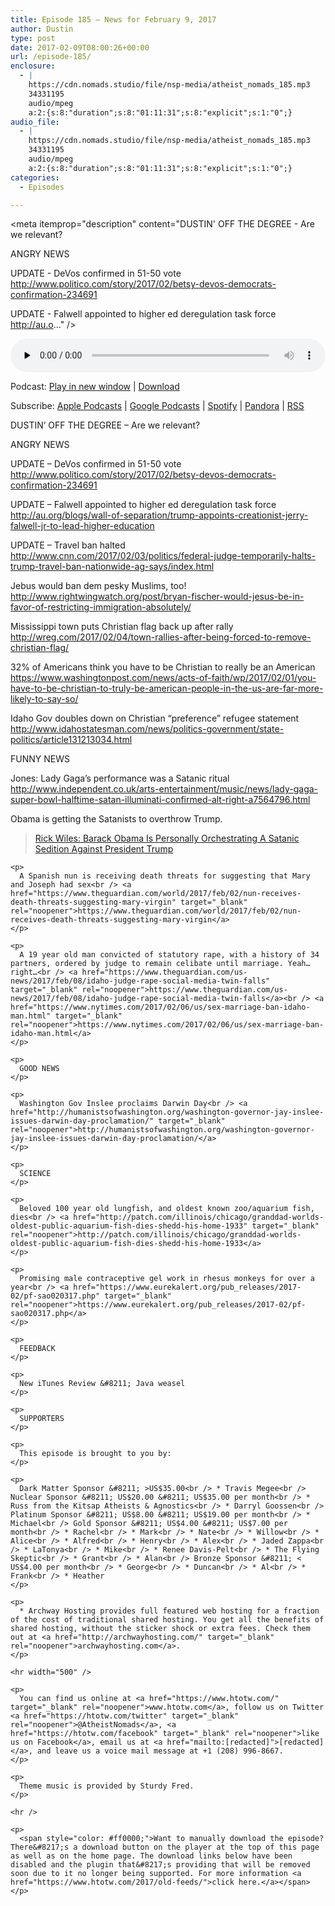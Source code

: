 ```yaml
---
title: ﻿Episode 185 – News for February 9, 2017
author: Dustin
type: post
date: 2017-02-09T08:00:26+00:00
url: /﻿episode-185/
enclosure:
  - |
    https://cdn.nomads.studio/file/nsp-media/atheist_nomads_185.mp3
    34331195
    audio/mpeg
    a:2:{s:8:"duration";s:8:"01:11:31";s:8:"explicit";s:1:"0";}
audio_file:
  - |
    https://cdn.nomads.studio/file/nsp-media/atheist_nomads_185.mp3
    34331195
    audio/mpeg
    a:2:{s:8:"duration";s:8:"01:11:31";s:8:"explicit";s:1:"0";}
categories:
  - Episodes

---
```

<div itemscope itemtype="http://schema.org/AudioObject">
  <meta itemprop="name" content="﻿Episode 185 &#8211; News for February 9, 2017" />
  
  <meta itemprop="uploadDate" content="2017-02-09T01:00:26-07:00" />
  
  <meta itemprop="encodingFormat" content="audio/mpeg" />
  
  <meta itemprop="duration" content="PT1H11M31S" />
  
  <meta itemprop="description" content="DUSTIN' OFF THE DEGREE - Are we relevant?

ANGRY NEWS

UPDATE - DeVos confirmed in 51-50 vote
http://www.politico.com/story/2017/02/betsy-devos-democrats-confirmation-234691

UPDATE - Falwell appointed to higher ed deregulation task force
http://au.o..." />
  
  <meta itemprop="contentUrl" content="https://dts.podtrac.com/redirect.mp3/cdn.nomads.studio/file/nsp-media/atheist_nomads_185.mp3" />
  
  <meta itemprop="contentSize" content="32.7" />
  </p> 
  
  <div class="powerpress_player" id="powerpress_player_8447">
    <audio class="wp-audio-shortcode" id="audio-1456-191" preload="none" style="width: 100%;" controls="controls"><source type="audio/mpeg" src="https://dts.podtrac.com/redirect.mp3/cdn.nomads.studio/file/nsp-media/atheist_nomads_185.mp3?_=191" /><a href="https://dts.podtrac.com/redirect.mp3/cdn.nomads.studio/file/nsp-media/atheist_nomads_185.mp3">https://dts.podtrac.com/redirect.mp3/cdn.nomads.studio/file/nsp-media/atheist_nomads_185.mp3</a></audio>
  </div>
</div>

<p class="powerpress_links powerpress_links_mp3">
  Podcast: <a href="https://dts.podtrac.com/redirect.mp3/cdn.nomads.studio/file/nsp-media/atheist_nomads_185.mp3" class="powerpress_link_pinw" target="_blank" title="Play in new window" onclick="return powerpress_pinw('https://htotw.com/?powerpress_pinw=1456-podcast');" rel="nofollow">Play in new window</a> | <a href="https://dts.podtrac.com/redirect.mp3/cdn.nomads.studio/file/nsp-media/atheist_nomads_185.mp3" class="powerpress_link_d" title="Download" rel="nofollow" download="atheist_nomads_185.mp3">Download</a>
</p>

<p class="powerpress_links powerpress_subscribe_links">
  Subscribe: <a href="https://podcasts.apple.com/us/podcast/humanists-take-on-the-world/id530050098?mt=2&ls=1" class="powerpress_link_subscribe powerpress_link_subscribe_itunes" target="_blank" title="Subscribe on Apple Podcasts" rel="nofollow">Apple Podcasts</a> | <a href="https://www.google.com/podcasts?feed=aHR0cDovL2F0aGVpc3Rub21hZHMubGlic3luLmNvbS9yc3M%3D" class="powerpress_link_subscribe powerpress_link_subscribe_googleplay" target="_blank" title="Subscribe on Google Podcasts" rel="nofollow">Google Podcasts</a> | <a href="https://open.spotify.com/show/3LzK2xZGike6Tc1GEMtMbr?si=LieN9SNuTpq96smuaUsH8A" class="powerpress_link_subscribe powerpress_link_subscribe_spotify" target="_blank" title="Subscribe on Spotify" rel="nofollow">Spotify</a> | <a href="https://www.pandora.com/podcast/atheist-nomads/PC:10122?corr=62071012&part=ug" class="powerpress_link_subscribe powerpress_link_subscribe_pandora" target="_blank" title="Subscribe on Pandora" rel="nofollow">Pandora</a> | <a href="https://htotw.com/feed/podcast/" class="powerpress_link_subscribe powerpress_link_subscribe_rss" target="_blank" title="Subscribe via RSS" rel="nofollow">RSS</a>
</p>

DUSTIN&#8217; OFF THE DEGREE &#8211; Are we relevant?

ANGRY NEWS

UPDATE &#8211; DeVos confirmed in 51-50 vote  
<a href="http://www.politico.com/story/2017/02/betsy-devos-democrats-confirmation-234691" target="_blank" rel="noopener">http://www.politico.com/story/2017/02/betsy-devos-democrats-confirmation-234691</a>

UPDATE &#8211; Falwell appointed to higher ed deregulation task force  
<a href="http://au.org/blogs/wall-of-separation/trump-appoints-creationist-jerry-falwell-jr-to-lead-higher-education" target="_blank" rel="noopener">http://au.org/blogs/wall-of-separation/trump-appoints-creationist-jerry-falwell-jr-to-lead-higher-education</a>

UPDATE &#8211; Travel ban halted  
<a href="http://www.cnn.com/2017/02/03/politics/federal-judge-temporarily-halts-trump-travel-ban-nationwide-ag-says/index.html" target="_blank" rel="noopener">http://www.cnn.com/2017/02/03/politics/federal-judge-temporarily-halts-trump-travel-ban-nationwide-ag-says/index.html</a>

Jebus would ban dem pesky Muslims, too!  
<a href="http://www.rightwingwatch.org/post/bryan-fischer-would-jesus-be-in-favor-of-restricting-immigration-absolutely/" target="_blank" rel="noopener">http://www.rightwingwatch.org/post/bryan-fischer-would-jesus-be-in-favor-of-restricting-immigration-absolutely/</a>

Mississippi town puts Christian flag back up after rally  
<a href="http://wreg.com/2017/02/04/town-rallies-after-being-forced-to-remove-christian-flag/" target="_blank" rel="noopener">http://wreg.com/2017/02/04/town-rallies-after-being-forced-to-remove-christian-flag/</a>

32% of Americans think you have to be Christian to really be an American  
<a href="https://www.washingtonpost.com/news/acts-of-faith/wp/2017/02/01/you-have-to-be-christian-to-truly-be-american-people-in-the-us-are-far-more-likely-to-say-so/" target="_blank" rel="noopener">https://www.washingtonpost.com/news/acts-of-faith/wp/2017/02/01/you-have-to-be-christian-to-truly-be-american-people-in-the-us-are-far-more-likely-to-say-so/</a>

Idaho Gov doubles down on Christian “preference” refugee statement  
<a href="http://www.idahostatesman.com/news/politics-government/state-politics/article131213034.html" target="_blank" rel="noopener">http://www.idahostatesman.com/news/politics-government/state-politics/article131213034.html</a>

FUNNY NEWS

Jones: Lady Gaga’s performance was a Satanic ritual  
<a href="http://www.independent.co.uk/arts-entertainment/music/news/lady-gaga-super-bowl-halftime-satan-illuminati-confirmed-alt-right-a7564796.html" target="_blank" rel="noopener">http://www.independent.co.uk/arts-entertainment/music/news/lady-gaga-super-bowl-halftime-satan-illuminati-confirmed-alt-right-a7564796.html</a>

Obama is getting the Satanists to overthrow Trump.

<div class="embed-container">
  <blockquote class="wp-embedded-content" data-secret="9RGw62mLtE">
    <p>
      <a href="https://www.rightwingwatch.org/post/rick-wiles-barack-obama-is-personally-orchestrating-a-satanic-sedition-against-president-trump/">Rick Wiles: Barack Obama Is Personally Orchestrating A Satanic Sedition Against President Trump</a>
    </p>
  </blockquote>
  
  <p>
    </div> 
    
    <p>
      A Spanish nun is receiving death threats for suggesting that Mary and Joseph had sex<br /> <a href="https://www.theguardian.com/world/2017/feb/02/nun-receives-death-threats-suggesting-mary-virgin" target="_blank" rel="noopener">https://www.theguardian.com/world/2017/feb/02/nun-receives-death-threats-suggesting-mary-virgin</a>
    </p>
    
    <p>
      A 19 year old man convicted of statutory rape, with a history of 34 partners, ordered by judge to remain celibate until marriage. Yeah… right…<br /> <a href="https://www.theguardian.com/us-news/2017/feb/08/idaho-judge-rape-social-media-twin-falls" target="_blank" rel="noopener">https://www.theguardian.com/us-news/2017/feb/08/idaho-judge-rape-social-media-twin-falls</a><br /> <a href="https://www.nytimes.com/2017/02/06/us/sex-marriage-ban-idaho-man.html" target="_blank" rel="noopener">https://www.nytimes.com/2017/02/06/us/sex-marriage-ban-idaho-man.html</a>
    </p>
    
    <p>
      GOOD NEWS
    </p>
    
    <p>
      Washington Gov Inslee proclaims Darwin Day<br /> <a href="http://humanistsofwashington.org/washington-governor-jay-inslee-issues-darwin-day-proclamation/" target="_blank" rel="noopener">http://humanistsofwashington.org/washington-governor-jay-inslee-issues-darwin-day-proclamation/</a>
    </p>
    
    <p>
      SCIENCE
    </p>
    
    <p>
      Beloved 100 year old lungfish, and oldest known zoo/aquarium fish, dies<br /> <a href="http://patch.com/illinois/chicago/granddad-worlds-oldest-public-aquarium-fish-dies-shedd-his-home-1933" target="_blank" rel="noopener">http://patch.com/illinois/chicago/granddad-worlds-oldest-public-aquarium-fish-dies-shedd-his-home-1933</a>
    </p>
    
    <p>
      Promising male contraceptive gel work in rhesus monkeys for over a year<br /> <a href="https://www.eurekalert.org/pub_releases/2017-02/pf-sao020317.php" target="_blank" rel="noopener">https://www.eurekalert.org/pub_releases/2017-02/pf-sao020317.php</a>
    </p>
    
    <p>
      FEEDBACK
    </p>
    
    <p>
      New iTunes Review &#8211; Java weasel
    </p>
    
    <p>
      SUPPORTERS
    </p>
    
    <p>
      This episode is brought to you by:
    </p>
    
    <p>
      Dark Matter Sponsor &#8211; >US$35.00<br /> * Travis Megee<br /> Nuclear Sponsor &#8211; US$20.00 &#8211; US$35.00 per month<br /> * Russ from the Kitsap Atheists & Agnostics<br /> * Darryl Goossen<br /> Platinum Sponsor &#8211; US$8.00 &#8211; US$19.00 per month<br /> * Michael<br /> Gold Sponsor &#8211; US$4.00 &#8211; US$7.00 per month<br /> * Rachel<br /> * Mark<br /> * Nate<br /> * Willow<br /> * Alice<br /> * Alfred<br /> * Henry<br /> * Alex<br /> * Jaded Zappa<br /> * LaTonya<br /> * Mike<br /> * Renee Davis-Pelt<br /> * The Flying Skeptic<br /> * Grant<br /> * Alan<br /> Bronze Sponsor &#8211; < US$4.00 per month<br /> * George<br /> * Duncan<br /> * Al<br /> * Frank<br /> * Heather
    </p>
    
    <p>
      * Archway Hosting provides full featured web hosting for a fraction of the cost of traditional shared hosting. You get all the benefits of shared hosting, without the sticker shock or extra fees. Check them out at <a href="http://archwayhosting.com/" target="_blank" rel="noopener">archwayhosting.com</a>.
    </p>
    
    <hr width="500" />
    
    <p>
      You can find us online at <a href="https://www.htotw.com/" target="_blank" rel="noopener">www.htotw.com</a>, follow us on Twitter <a href="https://htotw.com/twitter" target="_blank" rel="noopener">@AtheistNomads</a>, <a href="https://htotw.com/facebook" target="_blank" rel="noopener">like us on Facebook</a>, email us at <a href="mailto:[redacted]">[redacted]</a>, and leave us a voice mail message at +1 (208) 996-8667.
    </p>
    
    <p>
      Theme music is provided by Sturdy Fred.
    </p>
    
    <hr />
    
    <p>
      <span style="color: #ff0000;">Want to manually download the episode? There&#8217;s a download button on the player at the top of this page as well as on the home page. The download links below have been disabled and the plugin that&#8217;s providing that will be removed soon due to it no longer being supported. For more information <a href="https://www.htotw.com/2017/old-feeds/">click here.</a></span>
    </p>